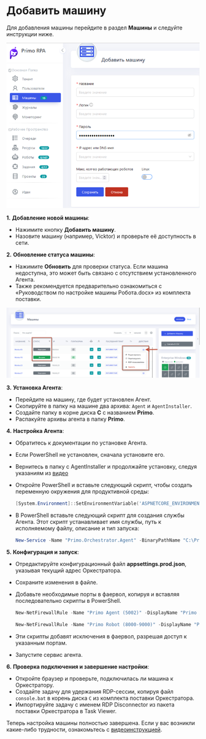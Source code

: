# Добавить машину

Для добавления машины перейдите в раздел **Машины** и следуйте инструкции ниже.

![](../../.gitbook/assets1/add_mashine.png)  

**1.** **Добавление новой машины**:
- Нажимите кнопку **Добавить машину**.
- Назовите машину (например, Vicktor) и проверьте её доступность в сети.

**2.** **Обновление статуса машины**:
- Нажимите **Обновить** для проверки статуса. Если машина недоступна, это может быть связано с отсутствием установленного Агента.
- Также рекомендуется предварительно ознакомиться с «Руководством по настройке машины Робота.docx» из комплекта поставки.

![](../../.gitbook/assets1/add_maschine.png)

**3.** **Установка Агента**:
- Перейдите на машину, где будет установлен Агент.
- Скопируйте в папку на машине два архива: `Agent` и `AgentInstaller`.
- Создайте папку в корне диска **C** с названием **Primo**.
- Распакуйте архивы агента в папку **Primo**.

**4.** **Настройка Агента**:
- Обратитесь к документации по установке Агента.
- Если PowerShell не установлен, сначала установите его.
- Вернитесь в папку с AgentInstaller и продолжайте установку, следуя указаниям из [видео](https://youtu.be/SlxgjXDrvsM?t=599)
- Откройте PowerShell и вставьте следующий скрипт, чтобы создать переменную окружения для продуктивной среды:

   ```powershell
   [System.Environment]::SetEnvironmentVariable('ASPNETCORE_ENVIRONMENT', 'ProdWin', [System.EnvironmentVariableTarget]::Machine)
   ```

- В PowerShell вставьте следующий скрипт для создания службы Агента. Этот скрипт устанавливает имя службы, путь к исполняемому файлу, описание и тип запуска:

   ```powershell
   New-Service -Name "Primo.Orchestrator.Agent" -BinaryPathName "C:\Primo\Agent\Primo.Orchestrator.Agent.exe" -Description "Primo.Orchestrator.Agent" -DisplayName "Primo.Orchestrator.Agent" -StartupType Automatic
   ```


**5.** **Конфигурация и запуск**:
- Отредактируйте конфигурационный файл **appsettings.prod.json**, указывая текущий адрес Оркестратора.
- Сохраните изменения в файле.
- Добавьте необходимые порты в фаервол, копируя и вставляя последовательно скрипты в PowerShell.
  
   ```powershell
   New-NetFirewallRule -Name "Primo Agent (5002)" -DisplayName "Primo Agent (5002)" -Profile "Private, Domain, Public" -Direction Inbound -Action Allow -Protocol TCP -LocalPort 5002
   ```

   ```powershell
   New-NetFirewallRule -Name "Primo Robot (8000-9000)" -DisplayName "Primo Robot (8000-9000)" -Profile "Private, Domain, Public" -Direction Inbound -Action Allow -Protocol TCP -LocalPort 8000-9000
   ```
- Эти скрипты добавят исключения в фаервол, разрешая доступ к указанным портам.
- Запустите сервис агента.


**6.** **Проверка подключения и завершение настройки**:
- Откройте браузер и проверьте, подключилась ли машина к Оркестратору.
- Создайте задачу для удержания RDP-сессии, копируя файл `console.bat` в корень диска `C` из комплекта поставки Оркестратора.
- Импортируйте задачу с именем RDP Disconnector из пакета поставки Оркестратора в Task Viewer.

Теперь настройка машины полностью завершена. Если у вас возникли какие-либо трудности, ознакомьтесь с [видеоинструкцией](https://youtu.be/SlxgjXDrvsM?t=599).
